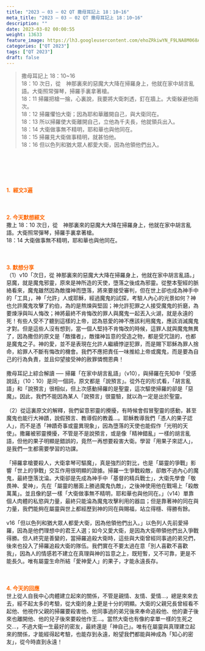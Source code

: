 ```yaml
---
title: "2023 – 03 – 02 QT 撒母耳記上 18：10~16"
meta_title: "2023 – 03 – 02 QT 撒母耳記上 18：10~16"
description: ""
date: 2023-03-02 00:00:55
weight: 13633
feature_image: https://lh3.googleusercontent.com/ehoZRkiwYN_F9LNA8M068AYxt73EavCZno-PD1cJRuf5BbSkQVUWr3gNEbt5kSs28Pb_Elg17kSrtf9ybWvojWoMV6I4tPM3vGRGDq6GkKkPdL2Gut4QAIw4-uykKUAtNiKgQKntvsU=w800
categories: ["QT 2023"]
tags: ["QT 2023"]
draft: false
---
```


<blockquote>撒母耳記上 18：10~16<br />
18：10 次日，從　神那裏來的惡魔大大降在掃羅身上，他就在家中胡言亂語。大衛照常彈琴，掃羅手裏拿著槍。<br />
18：11 掃羅把槍一掄，心裏說，我要將大衛刺透，釘在牆上。大衛躲避他兩次。<br />
18：12 掃羅懼怕大衛；因為耶和華離開自己，與大衛同在。<br />
18：13 所以掃羅使大衛離開自己，立他為千夫長，他就領兵出入。<br />
18：14 大衛做事無不精明，耶和華也與他同在。<br />
18：15 掃羅見大衛做事精明，就甚怕他。<br />
18：16 但以色列和猶大眾人都愛大衛，因為他領他們出入。</blockquote><br />
&nbsp;<br />
<br />
&nbsp;<br />
<br />
<span style="color: #ff6600;"><strong>1.  經文3遍</strong></span><br />
<br />
&nbsp;<br />
<br />
<span style="color: #ff6600;"><strong>2. 今天默想經文<br />
</strong></span>撒上 18：10 次日，從　神那裏來的惡魔大大降在掃羅身上，他就在家中胡言亂語。大衛照常彈琴，掃羅手裏拿著槍。<br />
18：14 大衛做事無不精明，耶和華也與他同在。<br />
<br />
&nbsp;<br />
<br />
<strong><span style="color: #ff6600;">3. 默想分享<br />
</span></strong>（1）v10「次日，從 神那裏來的惡魔大大降在掃羅身上，他就在家中胡言亂語。」惡魔，就是魔鬼邪靈，原來是神所造的天使，墮落之後成為邪靈。從整本聖經的脈絡看來，魔鬼雖然因為敵擋神而墮落，將來要接受審判，但在世上卻也成為神手中的「工具」，神「允許」人或耶穌，經過魔鬼的試探，考驗人內心的光景如何？神也允許魔鬼攻擊了約伯，為的是熬煉與堅固；神允許犯罪之人接受魔鬼的折磨，為要煉淨與叫人悔改；神將最終不肯悔改的罪人與魔鬼一起丟入火湖，就是永遠的死！有些人受不了聽到這樣的上帝，認為慈愛的神不應該利用魔鬼，應該消滅魔鬼才對。但是這些人沒有想到，當一個人堅持不肯悔改的時候，這罪人就與魔鬼無異了，因為撒但的原文是「敵擋者」，敵擋神旨意的受造之物，都是受咒詛的，也都是魔鬼之子。神的愛，並不是表現在允許人繼續悖逆犯罪，而是賜下耶穌為罪人捨命，給罪人不斷有悔改的機會。我們不應把責任一味推給上帝或魔鬼，而是要為自己的行為負責，並且仰望接受神的赦罪憐憫恩典！<br />
<br />
撒母耳記上綜合解讀 ── 掃羅「在家中胡言亂語」（v10），與掃羅在先知中「受感說話」（10：10）是同一個詞，原文都是「說預言」。從外在的形式看，「胡言亂語」和「說預言」很相似，但上次感動掃羅的是聖靈，這次驅使掃羅的卻是「惡魔」。因此，我們不能因為某人「說預言」很靈驗，就以為一定是出於聖靈。<br />
<br />
（2）從這裏原文的解釋，我們留意邪靈的攪擾，有時候會假冒聖靈的感動，甚至魔鬼也能行大神蹟，說假預言、教導假的教義…。耶穌教導我們「憑人的果子認人」，而不是憑「神蹟奇事或靈異現象」，因為墮落的天使也能假作「光明的天使」。撒羅被邪靈攪擾，不管是不是說預言，或是像「精神錯亂」一樣的胡言亂語，但他的果子明顯是錯誤的，竟然一再想要殺害大衛。學習「用果子來認人」，是我們一生都需要學習的功課。<br />
<br />
「掃羅拿槍要殺人，大衛拿琴可驅魔」，真是強烈的對比，也是「屬靈的爭戰」影響「世上的爭戰」交互作用很明顯的證據。掃羅一生爭戰殺敵，卻敵不過內心的魔鬼，最終墮落沈淪。大衛卻是先成為神手中「基督的精兵戰士」，大衛先學會「敬畏神、愛神」，先在「屬靈的層面上勝過魔鬼仇敵」，之後神使用他在戰場上「殺敵萬萬」。並且像約瑟一樣「大衛做事無不精明，耶和華也與他同在。」（v14）單靠個人肉體的私慾與力量，最終只能淪為魔鬼攻擊利用的器皿；但是靠著神的同在與力量，我們能夠在屬靈與世上都經歷到神的同在與賜福，站立得穩、得勝有餘。<br />
<br />
v16「但以色列和猶大眾人都愛大衛，因為他領他們出入。」以色列人先前愛掃羅，因為是他們理想中的君王人選；如今又愛大衛，是因為大衛帶領他們出入爭戰得勝。但人終究是善變的，當掃羅追殺大衛時，這些與大衛曾經同事過的弟兄們，後來也投入了掃羅追殺大衛的隊伍。我們實在不要太過在意「別人喜歡不喜歡我」，因為人的情感若不建立在真理與神的旨意之上，既短暫，又不可靠，更是不能長久。唯有屬靈生命所結「愛神愛人」的果子，才能永遠長存。<br />
<br />
&nbsp;<br />
<br />
<strong style="font-size: inherit;"><span style="color: #ff6600;">4. 今天的回應<br />
</span></strong>世上從人自我中心肉體建立起來的關係，不管是親情、友情、愛情…，總是來來去去，經不起太多的考驗，從大衛的身上更是十分的明顯。大衛的父親兄長曾經看不起他、他視作父親的掃羅要殺害他、他同事過的弟兄後來奉命追殺他、他的妻子後來也離開他、他的兒子後來要殺他作王…。當然大衛也有像約拿單一樣的生死之交…，不過大衛一生最好的密友，最終還是「神自己」。唯有在屬靈與真理建立起來的關係，才能經得起考驗，也能存到永遠，盼望我們都能與神成為「知心的密友」，從今時直到永遠！<br />
<br />
&nbsp;
        
